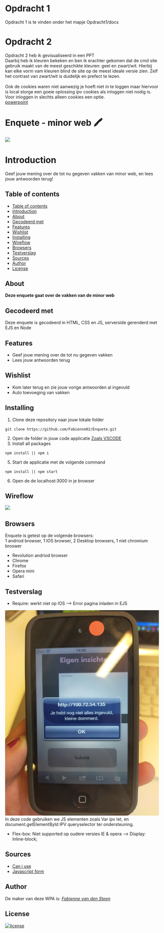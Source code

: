 # Opdracht 1 

Opdracht 1 is te vinden onder het mapje Opdracht1/docs

# Opdracht 2

Opdracht 2 heb ik gevisualiseerd in een PPT <br>
Daarbij heb ik kleuren bekeken en ben ik erachter gekomen dat de cmd site gebruik maakt van de meest geschikte kleuren: geel en zwart/wit. Hierbij kan elke vorm vam kleuren blind de site op de meest ideale versie zien. Zelf het contrast van zwart/wit is duidelijk en prefect te lezen.
<br>
<br>
Ook de cookies waren niet aanwezig je hoeft niet in te loggen maar hiervoor is local storge een goeie oplossing ipv cookies als inloggen niet nodig is. Voor inloggen in slechts alleen cookies een optie. 
<br>
[powerpoint](https://docs.google.com/presentation/d/1jdI4LM5jRP3cIGAI6dd2TB8Cj5_WkmqYBQT7UMKtM4o/edit?usp=sharing)

# Enquete - minor web 🖍️
<img src="https://github.com/Fabienne02/browser-technologies-2122/blob/main/assets/banner.jpg" width=530 >

# Introduction
Geef jouw mening over de tot nu gegeven vakken van minor web, 
en lees jouw antwoorden terug!

## Table of contents
  - [Table of contents](#table-of-contents)
  - [Introduction](#introduction)
  - [About](#about)
  - [Gecodeerd met](#gecodeerd-met)
  - [Features](#features)
  - [Wishlist](#wishlist)
  - [Installing](#installing)
  - [Wireflow](#wireflow)
  - [Browsers](#broswers)
  - [Testverslag](#testverslag)
  - [Sources](#sources)
  - [Author](#author)
  - [License](#license)

## About
**Deze enquete gaat over de vakken van de minor web**

## Gecodeerd met
Deze enquete is gecodeerd in HTML, CSS en JS, serverside gerenderd met EJS en Node

## Features
<ul>
  <li>Geef jouw mening over de tot nu gegeven vakken</li>
  <li>Lees jouw antwoorden terug</li>
</ul>

## Wishlist
<ul>
  <li>Kom later terug en zie jouw vorige antwoorden al ingevuld</li>
  <li>Auto toevoeging van vakken</li>
</ul>

## Installing
1. Clone deze repository naar jouw lokale folder
```
git clone https://github.com/Fabienne02/Enquete.git
```
2. Open de folder in jouw code applicatie [Zoals VSCODE](https://code.visualstudio.com/Download)
4. Install all packages
```
npm install || npm i
```
5. Start de applicatie met de volgende command
```
npm install || npm start
```
6. Open de de localhost:3000 in je browser

## Wireflow
<img src="https://github.com/Fabienne02/browser-technologies-2122/blob/main/assets/Wireflow.png">

## Browsers
Enquete is getest op de volgende browsers:<br>
1 andriod browser, 1 IOS browser, 2 Desktop browsers, 1 niet chromium broswer<br>

- Revolution andriod browser 
- Chrome
- Firefox
- Opera mini
- Safari

## Testverslag
- Require: werkt niet op IOS --> Error pagina inladen in EJS
<img src="https://github.com/Fabienne02/Enquete/blob/main/assets/ios-test1.jpg" width=530 >
In deze code gebruiken we JS elementen zoals Var ipv let, en document.getElementById IPV queryselector ter ondersteuning. <br>

- Flex-box: Niet supported op oudere versies IE & opera --> Display: Inline-block;


## Sources
- [Can i use](https://caniuse.com/)
- [Javascript form](https://stackoverflow.com/questions/17380661/form-using-javascript-make-field-required)

## Author
De maker van deze WPA is: [*Fabienne van den Steen*](https://github.com/Fabienne02)

## License 
[![license](https://img.shields.io/github/license/DAVFoundation/captain-n3m0.svg?style=flat-square)]()
